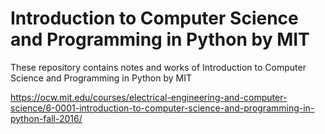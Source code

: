# Introduction to Computer Science and Programming in Python by MIT
	
These repository contains notes and works of Introduction to Computer Science and Programming in Python by MIT

https://ocw.mit.edu/courses/electrical-engineering-and-computer-science/6-0001-introduction-to-computer-science-and-programming-in-python-fall-2016/